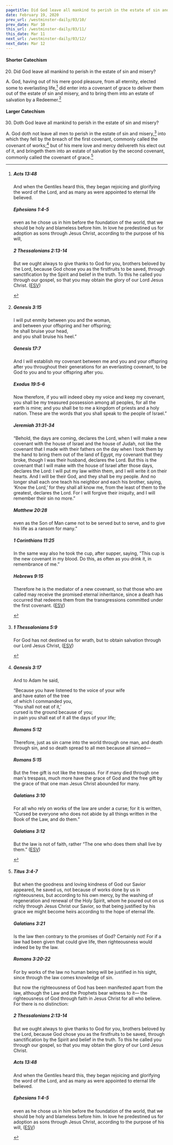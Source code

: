```yaml
---
pagetitle: Did God leave all mankind to perish in the estate of sin and misery?
date: February 19, 2020
prev_url: /westminster-daily/03/10/
prev_date: Mar 10
this_url: /westminster-daily/03/11/
this_date: Mar 11
next_url: /westminster-daily/03/12/
next_date: Mar 12
---
```


#### Shorter Catechism

20. Did God leave all mankind to perish in the estate of sin and misery?

A. God, having out of his mere good pleasure, from all eternity, elected some to everlasting life,[^fnref:wsc1] did enter into a covenant of grace to deliver them out of the estate of sin and misery, and to bring them into an estate of salvation by a Redeemer.[^fnref:wsc2]


[^fnref:wsc1]: <div class="esv"><h5>Acts 13:48</h5> <div class="esv-text"><p id="p44013048.01-1">And when the Gentiles heard this, they began rejoicing and glorifying the word of the Lord, and as many as were appointed to eternal life believed.</p> </div><h5>Ephesians 1:4-5</h5> <div class="esv-text"><p id="p49001004.01-2">even as he chose us in him before the foundation of the world, that we should be holy and blameless before him. In love he predestined us for adoption as sons through Jesus Christ, according to the purpose of his will,</p> </div><h5>2 Thessalonians 2:13-14</h5> <div class="esv-text"> <p id="p53002013.03-3">But we ought always to give thanks to God for you, brothers beloved by the Lord, because God chose you as the firstfruits to be saved, through sanctification by the Spirit and belief in the truth. To this he called you through our gospel, so that you may obtain the glory of our Lord Jesus Christ.  (<a href="http://www.esv.org" class="copyright">ESV</a>)</p> </div> </div>

[^fnref:wsc2]: <div class="esv"><h5>Genesis 3:15</h5> <div class="esv-text"><div class="block-indent"> <p class="line-group" id="p01003015.01-1">I will put enmity between you and the woman,<br /> <span class="indent"></span>and between your offspring and her offspring;<br /> he shall bruise your head,<br /> <span class="indent"></span>and you shall bruise his heel.&#8221;</p> </div> </div><h5>Genesis 17:7</h5> <div class="esv-text"><p id="p01017007.01-2">And I will establish my covenant between me and you and your offspring after you throughout their generations for an everlasting covenant, to be God to you and to your offspring after you.</p> </div><h5>Exodus 19:5-6</h5> <div class="esv-text"><p id="p02019005.01-3">Now therefore, if you will indeed obey my voice and keep my covenant, you shall be my treasured possession among all peoples, for all the earth is mine; and you shall be to me a kingdom of priests and a holy nation. These are the words that you shall speak to the people of Israel.&#8221;</p> </div><h5>Jeremiah 31:31-34</h5> <div class="esv-text"> <p id="p24031031.04-4">&#8220;Behold, the days are coming, declares the <span class="small-caps">Lord</span>, when I will make a new covenant with the house of Israel and the house of Judah, not like the covenant that I made with their fathers on the day when I took them by the hand to bring them out of the land of Egypt, my covenant that they broke, though I was their husband, declares the <span class="small-caps">Lord</span>. But this is the covenant that I will make with the house of Israel after those days, declares the <span class="small-caps">Lord</span>: I will put my law within them, and I will write it on their hearts. And I will be their God, and they shall be my people. And no longer shall each one teach his neighbor and each his brother, saying, &#8216;Know the <span class="small-caps">Lord</span>,&#8217; for they shall all know me, from the least of them to the greatest, declares the <span class="small-caps">Lord</span>. For I will forgive their iniquity, and I will remember their sin no more.&#8221;</p> </div><h5>Matthew 20:28</h5> <div class="esv-text"><p id="p40020028.01-5"><span class="woc">even as the Son of Man came not to be served but to serve, and to give his life as a ransom for many.&#8221;</span></p> </div><h5>1 Corinthians 11:25</h5> <div class="esv-text"><p id="p46011025.01-6">In the same way also he took the cup, after supper, saying, <span class="woc">&#8220;This cup is the new covenant in my blood. Do this, as often as you drink it, in remembrance of me.&#8221;</span></p> </div><h5>Hebrews 9:15</h5> <div class="esv-text"><p id="p58009015.01-7">Therefore he is the mediator of a new covenant, so that those who are called may receive the promised eternal inheritance, since a death has occurred that redeems them from the transgressions committed under the first covenant.  (<a href="http://www.esv.org" class="copyright">ESV</a>)</p> </div> </div>


#### Larger Catechism

30. Doth God leave all mankind to perish in the estate of sin and misery?

A. God doth not leave all men to perish in the estate of sin and misery,[^fnref:wlc1] into which they fell by the breach of the first covenant, commonly called the covenant of works;[^fnref:wlc2] but of his mere love and mercy delivereth his elect out of it, and bringeth them into an estate of salvation by the second covenant, commonly called the covenant of grace.[^fnref:wlc3]


[^fnref:wlc1]: <div class="esv"><h5>1 Thessalonians 5:9</h5> <div class="esv-text"><p id="p52005009.01-1">For God has not destined us for wrath, but to obtain salvation through our Lord Jesus Christ,  (<a href="http://www.esv.org" class="copyright">ESV</a>)</p> </div> </div>

[^fnref:wlc2]: <div class="esv"><h5>Genesis 3:17</h5> <div class="esv-text"><p id="p01003017.01-1">And to Adam he said,</p> <div class="block-indent"> <p class="line-group" id="p01003017.06-1">&#8220;Because you have listened to the voice of your wife<br /> <span class="indent"></span>and have eaten of the tree<br /> of which I commanded you,<br /> <span class="indent"></span>&#8216;You shall not eat of it,&#8217;<br /> cursed is the ground because of you;<br /> <span class="indent"></span>in pain you shall eat of it all the days of your life;</p> </div> </div><h5>Romans 5:12</h5> <div class="esv-text"> <p id="p45005012.07-2">Therefore, just as sin came into the world through one man, and death through sin, and so death spread to all men because all sinned&#8212;</p> </div><h5>Romans 5:15</h5> <div class="esv-text"><p id="p45005015.01-3">But the free gift is not like the trespass. For if many died through one man's trespass, much more have the grace of God and the free gift by the grace of that one man Jesus Christ abounded for many.</p> </div><h5>Galatians 3:10</h5> <div class="esv-text"> <p id="p48003010.07-4">For all who rely on works of the law are under a curse; for it is written, &#8220;Cursed be everyone who does not abide by all things written in the Book of the Law, and do them.&#8221;</p> </div><h5>Galatians 3:12</h5> <div class="esv-text"><p id="p48003012.01-5">But the law is not of faith, rather &#8220;The one who does them shall live by them.&#8221;  (<a href="http://www.esv.org" class="copyright">ESV</a>)</p> </div> </div>

[^fnref:wlc3]: <div class="esv"><h5>Titus 3:4-7</h5> <div class="esv-text"><p id="p56003004.01-1">But when the goodness and loving kindness of God our Savior appeared, he saved us, not because of works done by us in righteousness, but according to his own mercy, by the washing of regeneration and renewal of the Holy Spirit, whom he poured out on us richly through Jesus Christ our Savior, so that being justified by his grace we might become heirs according to the hope of eternal life.</p> </div><h5>Galatians 3:21</h5> <div class="esv-text"><p id="p48003021.01-2">Is the law then contrary to the promises of God? Certainly not! For if a law had been given that could give life, then righteousness would indeed be by the law.</p> </div><h5>Romans 3:20-22</h5> <div class="esv-text"><p id="p45003020.01-3">For by works of the law no human being will be justified in his sight, since through the law comes knowledge of sin.</p>   <p id="p45003021.07-3">But now the righteousness of God has been manifested apart from the law, although the Law and the Prophets bear witness to it&#8212; the righteousness of God through faith in Jesus Christ for all who believe. For there is no distinction:</p> </div><h5>2 Thessalonians 2:13-14</h5> <div class="esv-text"> <p id="p53002013.03-4">But we ought always to give thanks to God for you, brothers beloved by the Lord, because God chose you as the firstfruits to be saved, through sanctification by the Spirit and belief in the truth. To this he called you through our gospel, so that you may obtain the glory of our Lord Jesus Christ.</p> </div><h5>Acts 13:48</h5> <div class="esv-text"><p id="p44013048.01-5">And when the Gentiles heard this, they began rejoicing and glorifying the word of the Lord, and as many as were appointed to eternal life believed.</p> </div><h5>Ephesians 1:4-5</h5> <div class="esv-text"><p id="p49001004.01-6">even as he chose us in him before the foundation of the world, that we should be holy and blameless before him. In love he predestined us for adoption as sons through Jesus Christ, according to the purpose of his will,  (<a href="http://www.esv.org" class="copyright">ESV</a>)</p> </div> </div>

